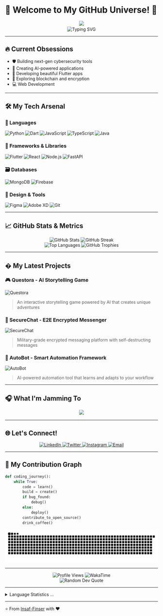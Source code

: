 # 🚀 Welcome to My GitHub Universe! 🚀

<div align="center">
  <img height="150" src="https://media.giphy.com/media/M9gbBd9nbDrOTu1Mqx/giphy.gif"  />
  <br>
  <img src="https://readme-typing-svg.demolab.com?font=Fira+Code&size=25&duration=3000&pause=1000&color=00F72D&center=true&vCenter=true&width=435&lines=Full-Stack+Developer;Cyber+Security+Enthusiast;AI+Explorer;Open-Source+Contributor;Coffee+Powered+Coder" alt="Typing SVG" />
</div>

---

## 🔥 Current Obsessions
- 🛡️ Building next-gen cybersecurity tools
- 🤖 Creating AI-powered applications
- 📱 Developing beautiful Flutter apps
- 🔐 Exploring blockchain and encryption
- 💻 Web Development
---

## 🛠️ My Tech Arsenal

### 🧰 Languages
![Python](https://img.shields.io/badge/python-3670A0?style=for-the-badge&logo=python&logoColor=ffdd54)
![Dart](https://img.shields.io/badge/dart-%230175C2.svg?style=for-the-badge&logo=dart&logoColor=white)
![JavaScript](https://img.shields.io/badge/javascript-%23323330.svg?style=for-the-badge&logo=javascript&logoColor=%23F7DF1E)
![TypeScript](https://img.shields.io/badge/typescript-%23007ACC.svg?style=for-the-badge&logo=typescript&logoColor=white)
![Java](https://img.shields.io/badge/java-%23ED8B00.svg?style=for-the-badge&logo=openjdk&logoColor=white)

### 🚀 Frameworks & Libraries
![Flutter](https://img.shields.io/badge/Flutter-%2302569B.svg?style=for-the-badge&logo=Flutter&logoColor=white)
![React](https://img.shields.io/badge/react-%2320232a.svg?style=for-the-badge&logo=react&logoColor=%2361DAFB)
![Node.js](https://img.shields.io/badge/node.js-6DA55F?style=for-the-badge&logo=node.js&logoColor=white)
![FastAPI](https://img.shields.io/badge/FastAPI-005571?style=for-the-badge&logo=fastapi)

### 🗃️ Databases
![MongoDB](https://img.shields.io/badge/MongoDB-%234ea94b.svg?style=for-the-badge&logo=mongodb&logoColor=white)
![Firebase](https://img.shields.io/badge/firebase-%23039BE5.svg?style=for-the-badge&logo=firebase)

### 🎨 Design & Tools
![Figma](https://img.shields.io/badge/figma-%23F24E1E.svg?style=for-the-badge&logo=figma&logoColor=white)
![Adobe XD](https://img.shields.io/badge/Adobe%20XD-470137?style=for-the-badge&logo=Adobe%20XD&logoColor=#FF61F6)
![Git](https://img.shields.io/badge/git-%23F05033.svg?style=for-the-badge&logo=git&logoColor=white)

---

## 📈 GitHub Stats & Metrics

<div align="center">
  <img src="https://github-readme-stats.vercel.app/api?username=Insaf-Finser&show_icons=true&theme=radical" alt="GitHub Stats" width="48%"/>
  <img src="https://github-readme-streak-stats.herokuapp.com/?user=Insaf-Finser&theme=radical" alt="GitHub Streak" width="48%"/>
  <br>
  <img src="https://github-readme-stats.vercel.app/api/top-langs/?username=Insaf-Finser&layout=compact&theme=radical" alt="Top Languages" width="48%"/>
  <img src="https://github-profile-trophy.vercel.app/?username=Insaf-Finser&theme=radical&margin-w=15&no-bg=true" alt="GitHub Trophies" width="48%"/>
</div>

---

## � My Latest Projects

### 🎮 Questora - AI Storytelling Game
![Questora](https://img.shields.io/badge/Questora-AI_Adventure-8A2BE2?style=for-the-badge)
> An interactive storytelling game powered by AI that creates unique adventures

### 🔐 SecureChat - E2E Encrypted Messenger
![SecureChat](https://img.shields.io/badge/SecureChat-Encrypted_Messaging-00BFFF?style=for-the-badge)
> Military-grade encrypted messaging platform with self-destructing messages

### 🤖 AutoBot - Smart Automation Framework
![AutoBot](https://img.shields.io/badge/AutoBot-Smart_Automation-FF8C00?style=for-the-badge)
> AI-powered automation tool that learns and adapts to your workflow

---

## 🎧 What I'm Jamming To

<div align="center">
  <a href="https://open.spotify.com/user/31nhy5bfza2wyqnay4xbbo6asmwa">
    <img src="https://spotify-github-profile.vercel.app/api/view?uid=31nhy5bfza2wyqnay4xbbo6asmwa&cover_image=true&theme=novatorem&show_offline=false&background_color=121212&interchange=false&bar_color=53b14f&bar_color_cover=false">
  </a>
</div>

---

## 🌐 Let's Connect!

<div align="center">
  <a href="https://www.linkedin.com/in/yourprofile">
    <img src="https://img.shields.io/badge/LinkedIn-0077B5?style=for-the-badge&logo=linkedin&logoColor=white" alt="LinkedIn"/>
  </a>
  <a href="https://twitter.com/yourhandle">
    <img src="https://img.shields.io/badge/Twitter-1DA1F2?style=for-the-badge&logo=twitter&logoColor=white" alt="Twitter"/>
  </a>
  <a href="https://www.instagram.com/__insaffinser_/">
    <img src="https://img.shields.io/badge/Instagram-E4405F?style=for-the-badge&logo=instagram&logoColor=white" alt="Instagram"/>
  </a>
  <a href="mailto:your.email@example.com">
    <img src="https://img.shields.io/badge/Email-D14836?style=for-the-badge&logo=gmail&logoColor=white" alt="Email"/>
  </a>
</div>

---

## 🐍 My Contribution Graph

```python
def coding_journey():
    while True:
        code = learn()
        build = create()
        if bug_found:
            debug()
        else:
            deploy()
        contribute_to_open_source()
        drink_coffee()
```

<picture>
  <source media="(prefers-color-scheme: dark)" srcset="https://raw.githubusercontent.com/Insaf-Finser/Insaf-Finser/output/github-snake-dark.svg">
  <source media="(prefers-color-scheme: light)" srcset="https://raw.githubusercontent.com/Insaf-Finser/Insaf-Finser/output/github-snake.svg">
  <img alt="github-snake" src="https://raw.githubusercontent.com/Insaf-Finser/Insaf-Finser/output/github-snake.svg">
</picture>

---

<div align="center">
  <img src="https://komarev.com/ghpvc/?username=Insaf-Finser&label=Profile%20views&color=0e75b6&style=flat" alt="Profile Views" />
  <img src="https://wakatime.com/badge/user/Insaffinser.svg" alt="WakaTime" />
</div>

<div align="center">
  <img src="https://quotes-github-readme.vercel.app/api?type=horizontal&theme=radical" alt="Random Dev Quote"/>
</div>

---

<details>
  <summary>Language Statistics ...</summary><br/>
  <p align="center">
    <img src="https://wakatime.com/share/@702778c4-71bb-46f1-ba07-1e5464c2a009/8ac684dd-4ec6-4d00-8d5b-25dea9154937.svg" height="400"/>
    <figure><embed src="https://wakatime.com/share/@Insaffinser/d374281d-3e01-4424-90cd-2c84ad983340.svg"></embed></figure>
  </p>
</details>

---

⭐️ From [Insaf-Finser](https://github.com/Insaf-Finser) with ❤️
